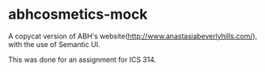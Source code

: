 # abhcosmetics-mock

A copycat version of ABH's website(http://www.anastasiabeverlyhills.com/), with the use of Semantic UI. 

This was done for an assignment for ICS 314.
